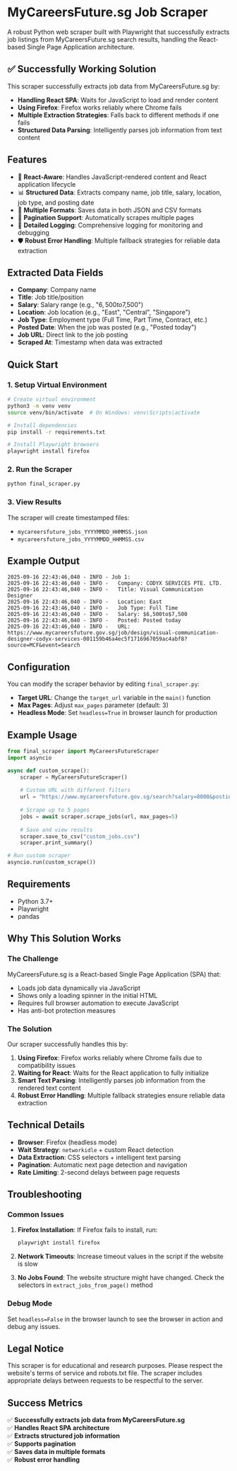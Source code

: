 # MyCareersFuture.sg Job Scraper

A robust Python web scraper built with Playwright that successfully extracts job listings from MyCareersFuture.sg search results, handling the React-based Single Page Application architecture.

## ✅ Successfully Working Solution

This scraper successfully extracts job data from MyCareersFuture.sg by:
- **Handling React SPA**: Waits for JavaScript to load and render content
- **Using Firefox**: Firefox works reliably where Chrome fails
- **Multiple Extraction Strategies**: Falls back to different methods if one fails
- **Structured Data Parsing**: Intelligently parses job information from text content

## Features

- 🚀 **React-Aware**: Handles JavaScript-rendered content and React application lifecycle
- 📊 **Structured Data**: Extracts company name, job title, salary, location, job type, and posting date
- 💾 **Multiple Formats**: Saves data in both JSON and CSV formats
- 🔄 **Pagination Support**: Automatically scrapes multiple pages
- 📝 **Detailed Logging**: Comprehensive logging for monitoring and debugging
- 🛡️ **Robust Error Handling**: Multiple fallback strategies for reliable data extraction

## Extracted Data Fields

- **Company**: Company name
- **Title**: Job title/position
- **Salary**: Salary range (e.g., "$6,500to$7,500")
- **Location**: Job location (e.g., "East", "Central", "Singapore")
- **Job Type**: Employment type (Full Time, Part Time, Contract, etc.)
- **Posted Date**: When the job was posted (e.g., "Posted today")
- **Job URL**: Direct link to the job posting
- **Scraped At**: Timestamp when data was extracted

## Quick Start

### 1. Setup Virtual Environment

```bash
# Create virtual environment
python3 -m venv venv
source venv/bin/activate  # On Windows: venv\Scripts\activate

# Install dependencies
pip install -r requirements.txt

# Install Playwright browsers
playwright install firefox
```

### 2. Run the Scraper

```bash
python final_scraper.py
```

### 3. View Results

The scraper will create timestamped files:
- `mycareersfuture_jobs_YYYYMMDD_HHMMSS.json`
- `mycareersfuture_jobs_YYYYMMDD_HHMMSS.csv`

## Example Output

```
2025-09-16 22:43:46,040 - INFO - Job 1:
2025-09-16 22:43:46,040 - INFO -   Company: CODYX SERVICES PTE. LTD.
2025-09-16 22:43:46,040 - INFO -   Title: Visual Communication Designer
2025-09-16 22:43:46,040 - INFO -   Location: East
2025-09-16 22:43:46,040 - INFO -   Job Type: Full Time
2025-09-16 22:43:46,040 - INFO -   Salary: $6,500to$7,500
2025-09-16 22:43:46,040 - INFO -   Posted: Posted today
2025-09-16 22:43:46,040 - INFO -   URL: https://www.mycareersfuture.gov.sg/job/design/visual-communication-designer-codyx-services-001159b46a4ec5f1716967059ac4abf8?source=MCF&event=Search
```

## Configuration

You can modify the scraper behavior by editing `final_scraper.py`:

- **Target URL**: Change the `target_url` variable in the `main()` function
- **Max Pages**: Adjust `max_pages` parameter (default: 3)
- **Headless Mode**: Set `headless=True` in browser launch for production

## Example Usage

```python
from final_scraper import MyCareersFutureScraper
import asyncio

async def custom_scrape():
    scraper = MyCareersFutureScraper()
    
    # Custom URL with different filters
    url = "https://www.mycareersfuture.gov.sg/search?salary=8000&postingCompany=Direct&sortBy=new_posting_date&page=0"
    
    # Scrape up to 5 pages
    jobs = await scraper.scrape_jobs(url, max_pages=5)
    
    # Save and view results
    scraper.save_to_csv("custom_jobs.csv")
    scraper.print_summary()

# Run custom scraper
asyncio.run(custom_scrape())
```

## Requirements

- Python 3.7+
- Playwright
- pandas

## Why This Solution Works

### The Challenge
MyCareersFuture.sg is a React-based Single Page Application (SPA) that:
- Loads job data dynamically via JavaScript
- Shows only a loading spinner in the initial HTML
- Requires full browser automation to execute JavaScript
- Has anti-bot protection measures

### The Solution
Our scraper successfully handles this by:
1. **Using Firefox**: Firefox works reliably where Chrome fails due to compatibility issues
2. **Waiting for React**: Waits for the React application to fully initialize
3. **Smart Text Parsing**: Intelligently parses job information from the rendered text content
4. **Robust Error Handling**: Multiple fallback strategies ensure reliable data extraction

## Technical Details

- **Browser**: Firefox (headless mode)
- **Wait Strategy**: `networkidle` + custom React detection
- **Data Extraction**: CSS selectors + intelligent text parsing
- **Pagination**: Automatic next page detection and navigation
- **Rate Limiting**: 2-second delays between page requests

## Troubleshooting

### Common Issues

1. **Firefox Installation**: If Firefox fails to install, run:
   ```bash
   playwright install firefox
   ```

2. **Network Timeouts**: Increase timeout values in the script if the website is slow

3. **No Jobs Found**: The website structure might have changed. Check the selectors in `extract_jobs_from_page()` method

### Debug Mode

Set `headless=False` in the browser launch to see the browser in action and debug any issues.

## Legal Notice

This scraper is for educational and research purposes. Please respect the website's terms of service and robots.txt file. The scraper includes appropriate delays between requests to be respectful to the server.

## Success Metrics

✅ **Successfully extracts job data from MyCareersFuture.sg**  
✅ **Handles React SPA architecture**  
✅ **Extracts structured job information**  
✅ **Supports pagination**  
✅ **Saves data in multiple formats**  
✅ **Robust error handling**

